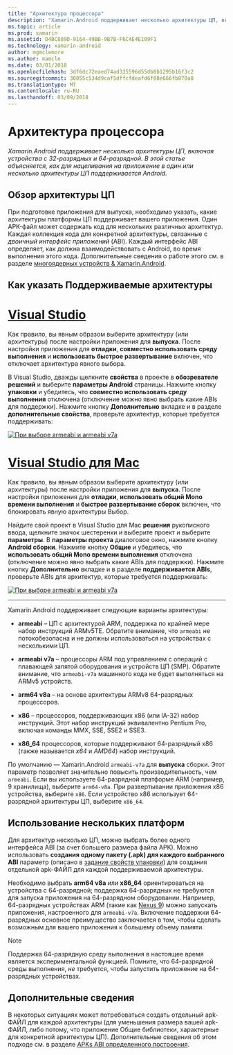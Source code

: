```yaml
---
title: "Архитектура процессора"
description: "Xamarin.Android поддерживает несколько архитектуры ЦП, включая устройства с 32-разрядных и 64-разрядной. В этой статье объясняется, как для нацеливания на приложение в один или несколько архитектуры ЦП поддерживается Android."
ms.topic: article
ms.prod: xamarin
ms.assetid: D4BC889D-9164-49BB-9B7B-F6C4E4E109F1
ms.technology: xamarin-android
author: mgmclemore
ms.author: mamcle
ms.date: 03/01/2018
ms.openlocfilehash: 3df6dc72eaed74ad335596d55db8b1295b16f3c2
ms.sourcegitcommit: 30055c534d9caf5dffcfdeafd6f08e666fb870a8
ms.translationtype: MT
ms.contentlocale: ru-RU
ms.lasthandoff: 03/09/2018
---
```

# <a name="cpu-architectures"></a>Архитектура процессора

_Xamarin.Android поддерживает несколько архитектуры ЦП, включая устройства с 32-разрядных и 64-разрядной. В этой статье объясняется, как для нацеливания на приложение в один или несколько архитектуры ЦП поддерживается Android._

## <a name="cpu-architectures-overview"></a>Обзор архитектуры ЦП

При подготовке приложения для выпуска, необходимо указать, какие архитектуры платформы ЦП поддерживает вашего приложения. Один APK-файл может содержать код для нескольких различных архитектур. Каждая коллекция кода для конкретной архитектуры, связанные с *двоичный интерфейс приложений* (ABI). Каждый интерфейс ABI определяет, как должна взаимодействовать с Android, во время выполнения этого кода.
Дополнительные сведения о работе этого см. в разделе [многоядерных устройств &amp; Xamarin.Android](~/android/deploy-test/multicore-devices.md).


## <a name="how-to-specify-supported-architectures"></a>Как указать Поддерживаемые архитектуры

# <a name="visual-studiotabvswin"></a>[Visual Studio](#tab/vswin)

Как правило, вы явным образом выберите архитектуру (или архитектуры) после настройки приложения для **выпуска**. После настройки приложения для **отладки**, **совместно использовать среду выполнения** и **использовать быстрое развертывание** включен, что отключает архитектура явного выбора.

В Visual Studio, дважды щелкните **свойства** в проекте в **обозревателе решений** и выберите **параметры Android** страницы. Нажмите кнопку **упаковки** и убедитесь, что **совместно использовать среду выполнения** отключена (отключение можно явно выбрать какие ABIs для поддержки). Нажмите кнопку **Дополнительно** вкладке и в разделе **дополнительные свойства**, проверьте архитектур, которые требуется поддерживать:

[![При выборе armeabi и armeabi v7a](cpu-architectures-images/vs/01-abi-selections-sml.png)](cpu-architectures-images/vs/01-abi-selections.png#lightbox)

# <a name="visual-studio-for-mactabvsmac"></a>[Visual Studio для Mac](#tab/vsmac)

Как правило, вы явным образом выберите архитектуру (или архитектуры) после настройки приложения для **выпуска**. После настройки приложения для **отладки**, **использовать общий Mono времени выполнения** и **быстрое развертывание сборок** включен, что блокировать явную архитектуры Выбор.

Найдите свой проект в Visual Studio для Mac **решения** рукописного ввода, щелкните значок шестеренки и выберите проект и выберите **параметры**. В **параметры проекта** диалоговое окно, нажмите кнопку **Android сборки**. Нажмите кнопку **Общие** и убедитесь, что **использовать общий Mono времени выполнения** отключена (отключение можно явно выбрать какие ABIs для поддержки). Нажмите кнопку **Дополнительно** вкладке и в разделе **поддерживается ABIs**, проверьте ABIs для архитектур, которые требуется поддерживать:

[![При выборе armeabi и armeabi v7a](cpu-architectures-images/xs/01-abi-selections-sml.png)](cpu-architectures-images/xs/01-abi-selections.png#lightbox)

-----


Xamarin.Android поддерживает следующие варианты архитектуры:

-   **armeabi** &ndash; ЦП с архитектурой ARM, поддержка по крайней мере набор инструкций ARMv5TE. Обратите внимание, что `armeabi` не потокобезопасна и не должны использоваться на устройствах с несколькими ЦП.

-   **armeabi v7a** &ndash; процессоры ARM под управлением с операций с плавающей запятой оборудования и устройств ЦП (SMP). Обратите внимание, что `armeabi-v7a` машинного кода не будет выполняться на ARMv5 устройств.

-   **arm64 v8a** &ndash; на основе архитектуры ARMv8 64-разрядных процессоров.

-   **x86** &ndash; процессоров, поддерживающих x86 (или IA-32) набор инструкций. Этот набор инструкций эквивалентно Pentium Pro, включая команды MMX, SSE, SSE2 и SSE3.

-   **x86_64** процессоров, которые поддерживают 64-разрядный x86 (также называется *x64* и *AMD64*) набор инструкций.

По умолчанию — Xamarin.Android `armeabi-v7a` для **выпуска** сборки. Этот параметр позволяет значительно повысить производительность, чем `armeabi`. Если вы используете 64-разрядной платформе ARM (например, 9 хранилища), выберите `arm64-v8a`. При развертывании приложения x86 устройства, выберите `x86`. Если устройство x86 использует 64-разрядной архитектуры ЦП, выберите `x86_64`.

## <a name="targeting-multiple-platforms"></a>Использование нескольких платформ

Для архитектур несколько ЦП, можно выбрать более одного интерфейса ABI (за счет большего размера файла APK). Можно использовать **создания одному пакету (.apk) для каждого выбранного ABI** параметр (описано в [задание свойств упаковки](~/android/deploy-test/release-prep/index.md#Set_Packaging_Properties)) для создания отдельной apk-ФАЙЛ для каждой поддерживаемой архитектуры.

Необходимо выбрать **arm64 v8a** или **x86_64** ориентироваться на устройства с 64-разрядной; поддержка 64-разрядных не требуются для запуска приложения на 64-разрядном оборудовании. Например, 64-разрядных устройствах ARM (такие как [Nexus 9](http://www.google.com/nexus/9/)) можно запускать приложения, настроенного для `armeabi-v7a`. Включение поддержки 64-разрядных основное преимущество заключается в том, чтобы сделать возможным для вашего приложения к большему объему памяти.

> [!NOTE]
> Поддержка 64-разрядную среду выполнения в настоящее время является экспериментальной функцией. Помните, что 64-разрядной среды выполнения, *не* требуется, чтобы запустить приложение на 64-разрядных устройствах. 

## <a name="additional-information"></a>Дополнительные сведения

В некоторых ситуациях может потребоваться создать отдельный apk-ФАЙЛ для каждой архитектуры (для уменьшения размера вашей apk-ФАЙЛ, либо потому, что приложение Общие библиотеки, характерные для конкретной архитектуры ЦП).
Дополнительные сведения об этом подходе см. в разделе [APKs ABI определенного построения](~/android/deploy-test/building-apps/abi-specific-apks.md).

